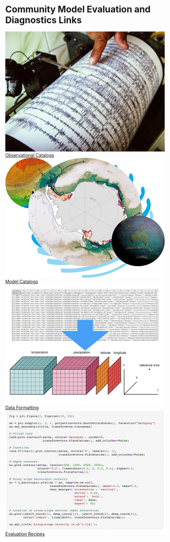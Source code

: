 # Community Model Evaluation and Diagnostics Links

<!-- {% include "call_contribute.md" %} -->

<div class="card-container" style="flex-wrap:nowrap;">
    <a href="community_observational_catalogs" class="vertical-card aspect-ratio1to1">
        <div class="vertical-card-image-container">
            <img class="img-cover" src="../../assets/model_evaluation/model_evaluation_obs_catalog.jpg" alt="Observational Catalogs">
        </div>
        <div class="vertical-card-text-container   bold">Observational Catalogs</div>
    </a>
    <a href="community_model_catalogs" class="vertical-card aspect-ratio1to1">
        <div class="vertical-card-image-container">
            <img class="img-cover" src="../../assets/model_evaluation/model_evaluation_model_catalog.jpg" alt="Model Catalogs">
        </div>
        <div class="vertical-card-text-container   bold">Model Catalogs</div>
    </a>
</div>
<div class="card-container" style="flex-wrap:nowrap;">
    <a href="community_data_processing" class="vertical-card aspect-ratio1to1">
        <div class="vertical-card-image-container">
            <img class="img-cover" src="../../assets/model_evaluation/model_evaluation_formatting.jpg" alt="Data Formatting">
        </div>
        <div class="vertical-card-text-container   bold">Data Formatting</div>
    </a>
    <a href="community_med_recipes" class="vertical-card aspect-ratio1to1">
        <div class="vertical-card-image-container">
            <img class="img-cover" src="../../assets/model_evaluation/model_evaluation_recipe.jpg" alt="Evaluation Recipes">
        </div>
        <div class="vertical-card-text-container   bold">Evaluation Recipes</div>
    </a>
</div>
